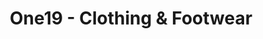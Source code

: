 ---
title: "One19 - Clothing & Footwear"
url: /pahiatua/one19-clothing-and-footwear/
shop: clothes
---